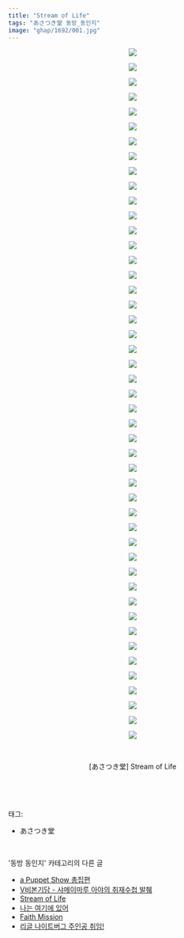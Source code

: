 ```yaml
---
title: "Stream of Life"
tags: "あさつき堂 동방_동인지"
image: "ghap/1692/001.jpg"
---
```

<div class="article">
<p style="text-align: center; clear: none; float: none;"><img src="{{ site.nasurl }}/ghap/1692/001.jpg"/></p>
<p style="text-align: center; clear: none; float: none;"><img src="{{ site.nasurl }}/ghap/1692/002.jpg"/></p>
<p style="text-align: center; clear: none; float: none;"><img src="{{ site.nasurl }}/ghap/1692/003.jpg"/></p>
<p style="text-align: center; clear: none; float: none;"><img src="{{ site.nasurl }}/ghap/1692/004.jpg"/></p>
<p style="text-align: center; clear: none; float: none;"><img src="{{ site.nasurl }}/ghap/1692/005.jpg"/></p>
<p style="text-align: center; clear: none; float: none;"><img src="{{ site.nasurl }}/ghap/1692/006.jpg"/></p>
<p style="text-align: center; clear: none; float: none;"><img src="{{ site.nasurl }}/ghap/1692/007.jpg"/></p>
<p style="text-align: center; clear: none; float: none;"><img src="{{ site.nasurl }}/ghap/1692/008.jpg"/></p>
<p style="text-align: center; clear: none; float: none;"><img src="{{ site.nasurl }}/ghap/1692/009.jpg"/></p>
<p style="text-align: center; clear: none; float: none;"><img src="{{ site.nasurl }}/ghap/1692/010.jpg"/></p>
<p style="text-align: center; clear: none; float: none;"><img src="{{ site.nasurl }}/ghap/1692/011.jpg"/></p>
<p style="text-align: center; clear: none; float: none;"><img src="{{ site.nasurl }}/ghap/1692/012.jpg"/></p>
<p style="text-align: center; clear: none; float: none;"><img src="{{ site.nasurl }}/ghap/1692/013.jpg"/></p>
<p style="text-align: center; clear: none; float: none;"><img src="{{ site.nasurl }}/ghap/1692/014.jpg"/></p>
<p style="text-align: center; clear: none; float: none;"><img src="{{ site.nasurl }}/ghap/1692/015.jpg"/></p>
<p style="text-align: center; clear: none; float: none;"><img src="{{ site.nasurl }}/ghap/1692/016.jpg"/></p>
<p style="text-align: center; clear: none; float: none;"><img src="{{ site.nasurl }}/ghap/1692/017.jpg"/></p>
<p style="text-align: center; clear: none; float: none;"><img src="{{ site.nasurl }}/ghap/1692/018.jpg"/></p>
<p style="text-align: center; clear: none; float: none;"><img src="{{ site.nasurl }}/ghap/1692/019.jpg"/></p>
<p style="text-align: center; clear: none; float: none;"><img src="{{ site.nasurl }}/ghap/1692/020.jpg"/></p>
<p style="text-align: center; clear: none; float: none;"><img src="{{ site.nasurl }}/ghap/1692/021.jpg"/></p>
<p style="text-align: center; clear: none; float: none;"><img src="{{ site.nasurl }}/ghap/1692/022.jpg"/></p>
<p style="text-align: center; clear: none; float: none;"><img src="{{ site.nasurl }}/ghap/1692/023.jpg"/></p>
<p style="text-align: center; clear: none; float: none;"><img src="{{ site.nasurl }}/ghap/1692/024.jpg"/></p>
<p style="text-align: center; clear: none; float: none;"><img src="{{ site.nasurl }}/ghap/1692/025.jpg"/></p>
<p style="text-align: center; clear: none; float: none;"><img src="{{ site.nasurl }}/ghap/1692/026.jpg"/></p>
<p style="text-align: center; clear: none; float: none;"><img src="{{ site.nasurl }}/ghap/1692/027.jpg"/></p>
<p style="text-align: center; clear: none; float: none;"><img src="{{ site.nasurl }}/ghap/1692/028.jpg"/></p>
<p style="text-align: center; clear: none; float: none;"><img src="{{ site.nasurl }}/ghap/1692/029.jpg"/></p>
<p style="text-align: center; clear: none; float: none;"><img src="{{ site.nasurl }}/ghap/1692/030.jpg"/></p>
<p style="text-align: center; clear: none; float: none;"><img src="{{ site.nasurl }}/ghap/1692/031.jpg"/></p>
<p style="text-align: center; clear: none; float: none;"><img src="{{ site.nasurl }}/ghap/1692/032.jpg"/></p>
<p style="text-align: center; clear: none; float: none;"><img src="{{ site.nasurl }}/ghap/1692/033.jpg"/></p>
<p style="text-align: center; clear: none; float: none;"><img src="{{ site.nasurl }}/ghap/1692/034.jpg"/></p>
<p style="text-align: center; clear: none; float: none;"><img src="{{ site.nasurl }}/ghap/1692/035.jpg"/></p>
<p style="text-align: center; clear: none; float: none;"><img src="{{ site.nasurl }}/ghap/1692/036.jpg"/></p>
<p style="text-align: center; clear: none; float: none;"><img src="{{ site.nasurl }}/ghap/1692/037.jpg"/></p>
<p style="text-align: center; clear: none; float: none;"><img src="{{ site.nasurl }}/ghap/1692/038.jpg"/></p>
<p style="text-align: center; clear: none; float: none;"><img src="{{ site.nasurl }}/ghap/1692/039.jpg"/></p>
<p style="text-align: center; clear: none; float: none;"><img src="{{ site.nasurl }}/ghap/1692/040.jpg"/></p>
<p style="text-align: center; clear: none; float: none;"><img src="{{ site.nasurl }}/ghap/1692/041.jpg"/></p>
<p style="text-align: center; clear: none; float: none;"><img src="{{ site.nasurl }}/ghap/1692/042.jpg"/></p>
<p style="text-align: center; clear: none; float: none;"><img src="{{ site.nasurl }}/ghap/1692/043.jpg"/></p>
<p style="text-align: center; clear: none; float: none;"><img src="{{ site.nasurl }}/ghap/1692/044.jpg"/></p>
<p style="text-align: center; clear: none; float: none;"><img src="{{ site.nasurl }}/ghap/1692/045.jpg"/></p>
<p style="text-align: center; clear: none; float: none;"><img src="{{ site.nasurl }}/ghap/1692/046.jpg"/></p>
<p style="text-align: center; clear: none; float: none;"><img src="{{ site.nasurl }}/ghap/1692/047.jpg"/></p>
<p style="text-align: center; clear: none; float: none;"><br/></p>
<p style="text-align: center; clear: none; float: none;">[あさつき堂] Stream of Life</p>
<p><br/></p>
</div><br/>
<div class="tagTrail">
<p>태그: </p>
<ul>
<li>あさつき堂</li>
</ul>
</div><br/>
<div class="another">
<p>'동방 동인지' 카테고리의 다른 글</p>
<ul>
<li><a href="/2016-08-19-ghap_1696">a Puppet Show 총집편</a></li>
<li><a href="/2016-08-19-ghap_1694">V비본기담 - 샤메이마루 아야의 취재수첩 발췌</a></li>
<li><a href="/2016-08-19-ghap_1692">Stream of Life</a></li>
<li><a href="/2016-08-19-ghap_1684">나는 여기에 있어</a></li>
<li><a href="/2016-08-18-ghap_1683">Faith Mission</a></li>
<li><a href="/2016-08-18-ghap_1682">리글 나이트버그 주인공 취임!</a></li>
</ul>
</div><br/>
<div class="cb_module cb_fluid">
<div class="cb_wrt cb_profile">
</div><!-- commentList close -->
</div><br/>
